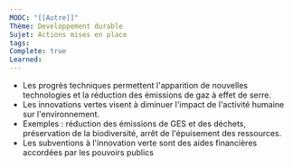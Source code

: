 ```yaml
---
MOOC: "[[Autre]]"
Thème: Developpement durable
Sujet: Actions mises en place
tags: 
Complete: true
Learned:
---
```


- Les progrès techniques permettent l'apparition de nouvelles technologies et la réduction des émissions de gaz à effet de serre.
- Les innovations vertes visent à diminuer l'impact de l'activité humaine sur l'environnement.
- Exemples : réduction des émissions de GES et des déchets, préservation de la biodiversité, arrêt de l'épuisement des ressources.
- Les subventions à l'innovation verte sont des aides financières accordées par les pouvoirs publics

